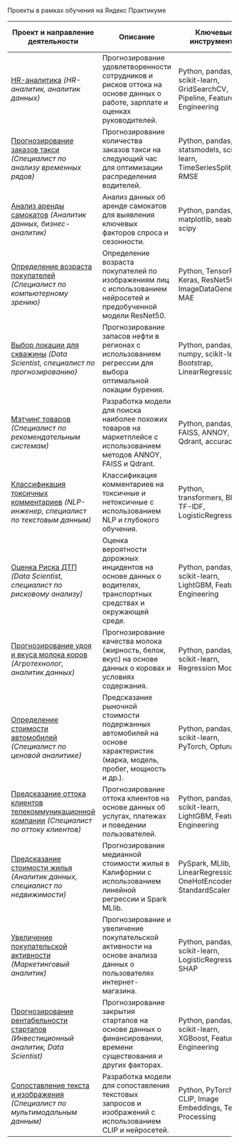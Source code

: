 Проекты в рамках обучения на Яндекс Практикуме

| **Проект и направление деятельности**                                                                                   | **Описание**                                                                                                                                                                                                                                           | **Ключевые инструменты**                                                                                          | **Сфера деятельности компании**           |
|-------------------------------------------------------------------------------------------------------------------------|-------------------------------------------------------------------------------------------------------------------------------------------------------------------------------------------------------------------------------------------------------|-------------------------------------------------------------------------------------------------------------------|-------------------------------------------|
| [HR-аналитика](https://github.com/IvanovMaxim1992/project/tree/master/HR-аналитика) *(HR-аналитик, аналитик данных)*      | Прогнозирование удовлетворенности сотрудников и рисков оттока на основе данных о работе, зарплате и оценках руководителей.                                                                                                                              | Python, pandas, scikit-learn, GridSearchCV, Pipeline, Feature Engineering                                         | Управление персоналом                      |
| [Прогнозирование заказов такси](https://github.com/IvanovMaxim1992/project/tree/master/Прогнозирование%20заказов%20такси) *(Специалист по анализу временных рядов)* | Прогнозирование количества заказов такси на следующий час для оптимизации распределения водителей.                                                                                                                                                     | Python, pandas, statsmodels, scikit-learn, TimeSeriesSplit, RMSE                                                  | Транспорт и логистика                     |
| [Анализ аренды самокатов](https://github.com/IvanovMaxim1992/project/tree/master/Статистический%20анализ%20аренды%20самокатов) *(Аналитик данных, бизнес-аналитик)* | Анализ данных об аренде самокатов для выявления ключевых факторов спроса и сезонности.                                                                                                                                                                 | Python, pandas, matplotlib, seaborn, scipy                                                                        | Транспорт и микромобильность               |
| [Определение возраста покупателей](https://github.com/IvanovMaxim1992/project/tree/master/Определение%20возраста%20покупателей) *(Специалист по компьютерному зрению)* | Определение возраста покупателей по изображениям лиц с использованием нейросетей и предобученной модели ResNet50.                                                                                                                                       | Python, TensorFlow, Keras, ResNet50, ImageDataGenerator, MAE                                                      | Розничная торговля и маркетинг             |
| [Выбор локации для скважины](https://github.com/IvanovMaxim1992/project/tree/master/Выбор%20локации%20для%20скважины) *(Data Scientist, специалист по прогнозированию)* | Прогнозирование запасов нефти в регионах с использованием регрессии для выбора оптимальной локации бурения.                                                                                                                                             | Python, pandas, numpy, scikit-learn, Bootstrap, LinearRegression                                                  | Нефтегазовая отрасль                      |
| [Мэтчинг товаров](https://github.com/IvanovMaxim1992/project/tree/master/Мэтчинг%20товаров) *(Специалист по рекомендательным системам)*   | Разработка модели для поиска наиболее похожих товаров на маркетплейсе с использованием методов ANNOY, FAISS и Qdrant.                                                                                                                                   | Python, pandas, FAISS, ANNOY, Qdrant, accuracy@5                                                                  | Электронная коммерция                      |
| [Классификация токсичных комментариев](https://github.com/IvanovMaxim1992/project/tree/master/Классификация%20токсичных%20комментариев%20с%20использованием%20BERT) *(NLP-инженер, специалист по текстовым данным)* | Классификация комментариев на токсичные и нетоксичные с использованием NLP и глубокого обучения.                                                                                                                                                       | Python, transformers, BERT, TF-IDF, LogisticRegression                                                            | Интернет-платформы и социальные сети      |
| [Оценка Риска ДТП](https://github.com/IvanovMaxim1992/project/tree/master/Оценка%20Риска%20ДТП) *(Data Scientist, специалист по рисковому анализу)* | Оценка вероятности дорожных инцидентов на основе данных о водителях, транспортных средствах и окружающей среде.                                                                                                                                         | Python, pandas, scikit-learn, LightGBM, Feature Engineering                                                       | Страхование и безопасность дорожного движения |
| [Прогнозирование удоя и вкуса молока коров](https://github.com/IvanovMaxim1992/project/tree/master/Прогнозирование%20удоя%20и%20вкуса%20молока%20коров) *(Агротехнолог, аналитик данных)* | Прогнозирование качества молока (жирность, белок, вкус) на основе данных о коровах и условиях содержания.                                                                                                                                              | Python, pandas, scikit-learn, Regression Models                                                                   | Сельское хозяйство                        |
| [Определение стоимости автомобилей](https://github.com/IvanovMaxim1992/project/tree/master/Определение%20стоимости%20автомобилей) *(Специалист по ценовой аналитике)* | Предсказание рыночной стоимости подержанных автомобилей на основе характеристик (марка, модель, пробег, мощность и др.).                                                                                                                                | Python, pandas, scikit-learn, PyTorch, Optuna                                                                     | Автомобильный рынок                       |
| [Предсказание оттока клиентов телекоммуникационной компании](https://github.com/IvanovMaxim1992/project/tree/master/Предсказание%20оттока%20клиентов%20телекоммуникационной%20компании) *(Специалист по оттоку клиентов)* | Прогнозирование оттока клиентов на основе данных об услугах, платежах и поведении пользователей.                                                                                                                                                       | Python, pandas, scikit-learn, LightGBM, Feature Engineering                                                       | Телекоммуникации                          |
| [Предсказание стоимости жилья](https://github.com/IvanovMaxim1992/project/tree/master/Предсказание%20стоимости%20жилья) *(Аналитик данных, специалист по недвижимости)* | Прогнозирование медианной стоимости жилья в Калифорнии с использованием линейной регрессии и Spark MLlib.                                                                                                                                                | PySpark, MLlib, LinearRegression, OneHotEncoder, StandardScaler                                                  | Недвижимость                              |
| [Увеличение покупательской активности](https://github.com/IvanovMaxim1992/project/tree/master/Увеличение%20покупательской) *(Маркетинговый аналитик)* | Прогнозирование и увеличение покупательской активности на основе анализа данных о пользователях интернет-магазина.                                                                                                                                      | Python, pandas, scikit-learn, LogisticRegression, SHAP                                                            | Электронная коммерция                      |
| [Прогнозирование рентабельности стартапов](https://github.com/IvanovMaxim1992/project/tree/master/Прогнозирование%20рентабельности%20стартапов) *(Инвестиционный аналитик, Data Scientist)* | Прогнозирование закрытия стартапов на основе данных о финансировании, времени существования и других факторах.                                                                                                                                         | Python, pandas, scikit-learn, XGBoost, Feature Engineering                                                        | Венчурные инвестиции                      |
| [Сопоставление текста и изображения](https://github.com/IvanovMaxim1992/project/tree/master/Сопоставление%20текста%20и%20изображения) *(Специалист по мультимодальным данным)* | Разработка модели для сопоставления текстовых запросов и изображений с использованием CLIP и нейросетей.                                                                                                                                               | Python, PyTorch, CLIP, Image Embeddings, Text Processing                                                          | Мультимодальные данные                    |
